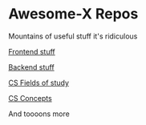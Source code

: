 # Awesome-X Repos

<a href="https://github.com/sindresorhus/awesome" target="_blank">
    <LabeledLogo imgSrc="awesome.svg" label="Community-compiled lists of useful... stuff."/>
</a>

<div class="flex flex-col items-center gap-4 mt-4">
    <span>Mountains of useful stuff it's ridiculous</span>
    <div class="flex text-center justify-center gap-10">
        <v-clicks>
            <a href="https://github.com/enaqx/awesome-react" target="_blank">
                <p>Frontend stuff</p>
                <LabeledLogo imgSrc="react.png" label="awesome-react"/>
            </a>
            <a href="https://github.com/avelino/awesome-go" target="_blank">
                <p>Backend stuff</p>
                <LabeledLogo imgSrc="golang.png" label="awesome-go"/>
            </a>
            <a href="https://github.com/josephmisiti/awesome-machine-learning" target="_blank">
                <p>CS Fields of study</p>
                <LabeledLogo imgSrc="pytorch.png" label="awesome-machine-learning"/>
            </a>
            <a href="https://github.com/binhnguyennus/awesome-scalability" target="_blank">
                <p>CS Concepts</p>
                <LabeledLogo imgSrc="scalability.png" label="awesome-scalability"/>
            </a>
        </v-clicks>
    </div>
    <span class="mt-4" v-click>And toooons more</span>
</div>

<!-- Can be libraries for programming languages or frameworks

https://github.com/avelino/awesome-go

https://github.com/enaqx/awesome-react

Libraries for topics such as ML

https://github.com/josephmisiti/awesome-machine-learning

Even apps that can be self-hosted

https://github.com/awesome-selfhosted/awesome-selfhosted

Even for further reading on concepts

e.g. "The Twelve-Factor App" on

https://github.com/binhnguyennus/awesome-scalability -->
